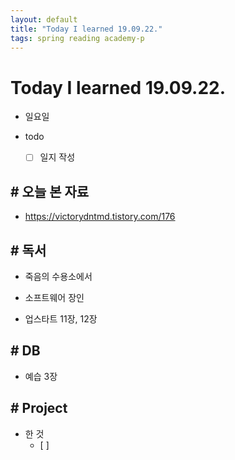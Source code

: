 ```yaml
---
layout: default
title: "Today I learned 19.09.22."
tags: spring reading academy-p
---
```


# Today I learned 19.09.22.
- 일요일
- todo

  - [ ] 일지 작성



## # 오늘 본 자료

- https://victorydntmd.tistory.com/176



## # 독서

- 죽음의 수용소에서

- 소프트웨어 장인

- 업스타트 11장, 12장

  

## # DB

- 예습 3장



## # Project

- 한 것
  - [ ] 